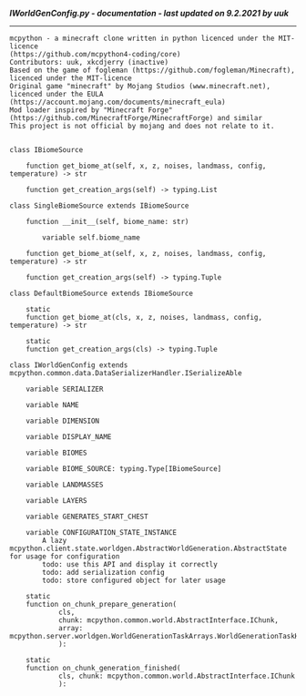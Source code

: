 ***IWorldGenConfig.py - documentation - last updated on 9.2.2021 by uuk***
___

    mcpython - a minecraft clone written in python licenced under the MIT-licence 
    (https://github.com/mcpython4-coding/core)
    Contributors: uuk, xkcdjerry (inactive)
    Based on the game of fogleman (https://github.com/fogleman/Minecraft), licenced under the MIT-licence
    Original game "minecraft" by Mojang Studios (www.minecraft.net), licenced under the EULA
    (https://account.mojang.com/documents/minecraft_eula)
    Mod loader inspired by "Minecraft Forge" (https://github.com/MinecraftForge/MinecraftForge) and similar
    This project is not official by mojang and does not relate to it.


    class IBiomeSource

        function get_biome_at(self, x, z, noises, landmass, config, temperature) -> str

        function get_creation_args(self) -> typing.List

    class SingleBiomeSource extends IBiomeSource

        function __init__(self, biome_name: str)

            variable self.biome_name

        function get_biome_at(self, x, z, noises, landmass, config, temperature) -> str

        function get_creation_args(self) -> typing.Tuple

    class DefaultBiomeSource extends IBiomeSource

        static
        function get_biome_at(cls, x, z, noises, landmass, config, temperature) -> str

        static
        function get_creation_args(cls) -> typing.Tuple

    class IWorldGenConfig extends mcpython.common.data.DataSerializerHandler.ISerializeAble

        variable SERIALIZER

        variable NAME

        variable DIMENSION

        variable DISPLAY_NAME

        variable BIOMES

        variable BIOME_SOURCE: typing.Type[IBiomeSource]

        variable LANDMASSES

        variable LAYERS

        variable GENERATES_START_CHEST

        variable CONFIGURATION_STATE_INSTANCE
            A lazy mcpython.client.state.worldgen.AbstractWorldGeneration.AbstractState for usage for configuration
            todo: use this API and display it correctly
            todo: add serialization config
            todo: store configured object for later usage

        static
        function on_chunk_prepare_generation(
                cls,
                chunk: mcpython.common.world.AbstractInterface.IChunk,
                array: mcpython.server.worldgen.WorldGenerationTaskArrays.WorldGenerationTaskHandlerReference,
                ):

        static
        function on_chunk_generation_finished(
                cls, chunk: mcpython.common.world.AbstractInterface.IChunk
                ):
